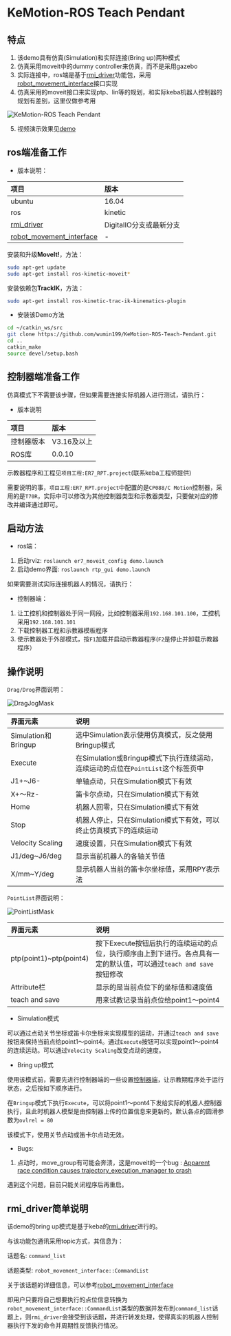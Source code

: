 
KeMotion-ROS Teach Pendant
======



## 特点

1.	该demo具有仿真(Simulation)和实际连接(Bring up)两种模式
2.	仿真采用moveit中的dummy controller来仿真，而不是采用gazebo
3.	实际连接中，ros端是基于[rmi_driver](https://github.com/smith-doug/rmi_driver)功能包，采用[robot_movement_interface](https://github.com/ros-industrial/robot_movement_interface)接口实现
4.	仿真采用的moveit接口来实现ptp、lin等的规划，和实际keba机器人控制器的规划有差别，这里仅做参考用

![KeMotion-ROS Teach Pendant](docs/images/KeMotion-ROS_Teach_Pendant.png)

5.  视频演示效果见[demo](docs/videos/demo.mp4)

## ros端准备工作

- 版本说明：

| 项目| 版本 |
| :------ | :------ |
|ubuntu|16.04|
|ros|kinetic|
|[rmi_driver](https://github.com/smith-doug/rmi_driver)|DigitalIO分支或最新分支|
|[robot_movement_interface](https://github.com/ros-industrial/robot_movement_interface)|-|


安装和升级**MoveIt!**，方法：

```sh
sudo apt-get update
sudo apt-get install ros-kinetic-moveit*
```

安装依赖包**TrackIK**，方法：

```sh
sudo apt-get install ros-kinetic-trac-ik-kinematics-plugin
```


- 安装该Demo方法

```sh
cd ~/catkin_ws/src
git clone https://github.com/wumin199/KeMotion-ROS-Teach-Pendant.git
cd ..
catkin_make
source devel/setup.bash
```

## 控制器端准备工作

仿真模式下不需要该步骤，但如果需要连接实际机器人进行测试，请执行：

- 版本说明

| 项目| 版本 |
| :------ | :------ |
|控制器版本|V3.16及以上|
|ROS库|0.0.10|

示教器程序和工程见`项目工程:ER7_RPT.project`(联系keba工程师提供)

需要说明的事，`项目工程:ER7_RPT.project`中配置的是`CP088/C Motion`控制器，采用的是`T70R`，实际中可以修改为其他控制器类型和示教器类型，只要做对应的修改并编译通过即可。


## 启动方法

- ros端：

1. 启动rviz: `roslaunch er7_moveit_config demo.launch`
2. 启动demo界面: `roslaunch rtp_gui demo.launch`

如果需要测试实际连接机器人的情况，请执行：

- <span id="controllerSetup">控制器端：</span>

1. 让工控机和控制器处于同一网段，比如控制器采用`192.168.101.100`，工控机采用`192.168.101.101`
2. 下载控制器工程和示教器模板程序
3. 使示教器处于外部模式，按`F1`加载并启动示教器程序(`F2`是停止并卸载示教器程序）




## 操作说明

`Drag/Drog`界面说明：

![DragJogMask](docs/images/DragJogMask.png)

| 界面元素| 说明 |
| :------ | :------ |
|Simulation和Bringup|选中Simulation表示使用仿真模式，反之使用Bringup模式|
|Execute|在Simulation或Bringup模式下执行连续运动，连续运动的点位在`PointList`这个标签页中|
|J1+~J6-|单轴点动，只在Simulation模式下有效|
|X+～Rz-|笛卡尔点动，只在Simulation模式下有效|
|Home|机器人回零，只在Simulation模式下有效|
|Stop|机器人停止，只在Simulation模式下有效，可以终止仿真模式下的连续运动|
|Velocity Scaling|速度设置，只在Simulation模式下有效|
|J1/deg~J6/deg|显示当前机器人的各轴关节值|
|X/mm~Y/deg|显示机器人当前的笛卡尔坐标值，采用RPY表示法|

`PointList`界面说明：

![PointListMask](docs/images/PointListMask.png)

| 界面元素| 说明 |
| :------ | :------ |
|ptp(point1)~ptp(point4)|按下Execute按钮后执行的连续运动的点位，执行顺序由上到下进行。各点具有一定的默认值，可以通过`teach and save`按钮修改|
|Attribute栏|显示的是当前点位下的坐标值和速度值|
|teach and save|用来试教记录当前点位给point1～point4|


- Simulation模式

可以通过点动关节坐标或笛卡尔坐标来实现模型的运动，并通过`teach and save`按钮来保持当前点给point1～point4。通过`Execute`按钮可以实现point1～point4的连续运动。可以通过`Velocity Scaling`改变点动的速度。


- Bring up模式

使用该模式前，需要先进行控制器端的一些设置[控制器端](#controllerSetup)，让示教期程序处于运行状态，之后按如下顺序进行。

在`Bringup`模式下执行`Execute`，可以将point1～pont4下发给实际的机器人控制器执行，且此时机器人模型是由控制器上传的位置信息来更新的。默认各点的圆滑参数为`ovlrel = 80`

该模式下，使用关节点动或笛卡尔点动无效。

- Bugs:

1. 点动时，move_group有可能会奔溃，这是moveit的一个bug : [Apparent race condition causes trajectory_execution_manager to crash](https://github.com/ros-planning/moveit/issues/1481)

遇到这个问题，目前只能关闭程序后再重启。

## rmi_driver简单说明

该demo的bring up模式是基于keba的[rmi_driver](https://github.com/smith-doug/rmi_driver)进行的。


与该功能包通讯采用topic方式，其信息为：

话题名: `command_list`

话题类型: `robot_movement_interface::CommandList`

关于该话题的详细信息，可以参考[robot_movement_interface](https://github.com/ros-industrial/robot_movement_interface)

即用户只要将自己想要执行的点位信息转换为`robot_movement_interface::CommandList`类型的数据并发布到`command_list`话题上，则`rmi_driver`会接受到该话题，并进行转发处理，使得真实的机器人控制器执行下发的命令并周期性反馈执行情况。
